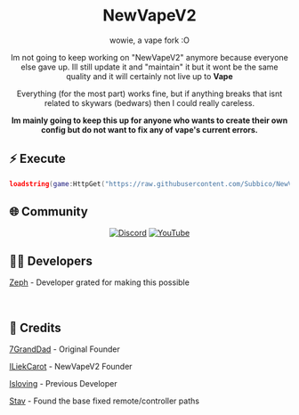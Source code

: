 <div align="center">
  
  # NewVapeV2

 wowie, a vape fork :O

Im not going to keep working on "NewVapeV2" anymore because everyone else gave up. Ill still update it and "maintain" it but it wont be the same quality and it will certainly not live up to **Vape**

Everything (for the most part) works fine, but if anything breaks that isnt related to skywars (bedwars) then I could really careless.

**Im mainly going to keep this up for anyone who wants to create their own config but do not want to fix any of vape's current errors.**

</div>

## ⚡ Execute

```lua
loadstring(game:HttpGet("https://raw.githubusercontent.com/Subbico/NewVape2/main/NewMainScript.lua", true))()
```

## 🌐 Community

<div align="center">
  
  [![Discord](https://img.shields.io/badge/Discord-Join%20Now-5865F2?style=for-the-badge&logo=discord&logoColor=white)](https://discord.gg/37PdRkKtG2)
  [![YouTube](https://img.shields.io/badge/YouTube-Subscribe-FF0000?style=for-the-badge&logo=youtube&logoColor=white)](https://www.youtube.com/@zephthecutie)
  
</div>

## 👨‍💻 Developers



[Zeph](https://slat.cc/zephhh) - Developer
grated for making this possible



<br/>

## 🙏 Credits

[7GrandDad](https://github.com/7GrandDadPGN) - Original Founder

[ILiekCarot](https://github.com/ILiekCarot) - NewVapeV2 Founder

[Isloving](https://github.com/onlyabletolove) - Previous Developer

[Stav](https://github.com/sstvskids/VapeV4ForRoblox) - Found the base fixed remote/controller paths
